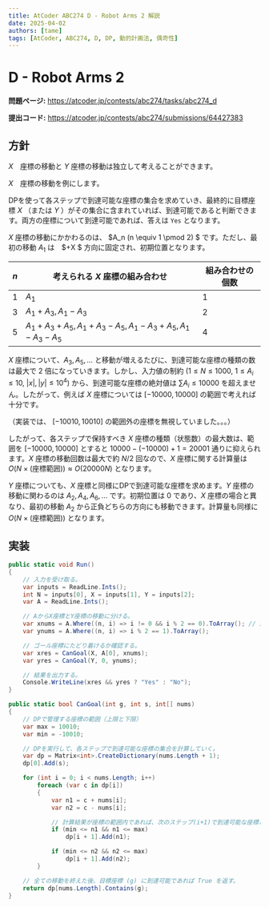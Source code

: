 ```yaml
---
title: AtCoder ABC274 D - Robot Arms 2 解説
date: 2025-04-02
authors: [tame]
tags: [AtCoder, ABC274, D, DP, 動的計画法, 偶奇性]
---
```


# D - Robot Arms 2

**問題ページ:** <https://atcoder.jp/contests/abc274/tasks/abc274_d>

**提出コード:** <https://atcoder.jp/contests/abc274/submissions/64427383>

## 方針

$X$　座標の移動と $Y$ 座標の移動は独立して考えることができます。

<!-- truncate -->

$X$　座標の移動を例にします。

DPを使って各ステップで到達可能な座標の集合を求めていき、最終的に目標座標 $X$ （または $Y$ ）がその集合に含まれていれば、到達可能であると判断できます。両方の座標について到達可能であれば、答えは `Yes` となります。

$X$ 座標の移動にかかわるのは、 $A_n (n \equiv 1 \pmod 2) $ です。ただし、最初の移動 $A_1$ は　$+X $ 方向に固定され、初期位置となります。

| $n$ | 考えられる $X$ 座標の組み合わせ | 組み合わせの個数 |
|-|-|-|
| $1$ | $A_1$ | $1$ |
| $3$ | $A_1 + A_3, A_1 - A_3$  | $2$ |
| $5$ | $A_1 + A_3 + A_5, A_1 + A_3 - A_5, A_1 - A_3 + A_5, A_1 - A_3 - A_5$  | $4$ |

$X$ 座標について、$A_3, A_5, \dots$ と移動が増えるたびに、到達可能な座標の種類の数は最大で $2$ 倍になっていきます。しかし、入力値の制約 ($1 \le N \le 1000$, $1 \le A_i \le 10$, $|x|, |y| \le 10^4$) から、到達可能な座標の絶対値は $\sum A_i \le 10000$ を超えません。したがって、例えば $X$ 座標については $[-10000, 10000]$ の範囲で考えれば十分です。

（実装では、 $[-10010, 10010]$ の範囲外の座標を無視していました。。。）

したがって、各ステップで保持すべき $X$ 座標の種類（状態数）の最大数は、範囲を $[-10000, 10000]$ とすると $10000 - (-10000) + 1 = 20001$ 通りに抑えられます。$X$ 座標の移動回数は最大で約 $N/2$ 回なので、$X$ 座標に関する計算量は $O(N \times (\text{座標範囲})) \approx O(20000N)$ となります。

$Y$ 座標についても、$X$ 座標と同様にDPで到達可能な座標を求めます。$Y$ 座標の移動に関わるのは $A_2, A_4, A_6, \dots$ です。初期位置は $0$ であり、$X$ 座標の場合と異なり、最初の移動 $A_2$ から正負どちらの方向にも移動できます。計算量も同様に $O(N \times (\text{座標範囲}))$ となります。

## 実装

```csharp
public static void Run()
{
    // 入力を受け取る。
    var inputs = ReadLine.Ints();
    int N = inputs[0], X = inputs[1], Y = inputs[2];
    var A = ReadLine.Ints();

    // AからX座標とY座標の移動に分ける。
    var xnums = A.Where((n, i) => i != 0 && i % 2 == 0).ToArray(); // 最初のX軸の移動はスタート地点とするため無視する。
    var ynums = A.Where((n, i) => i % 2 == 1).ToArray();

    // ゴール座標にたどり着けるか確認する。
    var xres = CanGoal(X, A[0], xnums);
    var yres = CanGoal(Y, 0, ynums);

    // 結果を出力する。
    Console.WriteLine(xres && yres ? "Yes" : "No");
}

public static bool CanGoal(int g, int s, int[] nums)
{
    // DPで管理する座標の範囲（上限と下限）
    var max = 10010;
    var min = -10010;

    // DPを実行して、各ステップで到達可能な座標の集合を計算していく。
    var dp = Matrix<int>.CreateDictionary(nums.Length + 1);
    dp[0].Add(s);

    for (int i = 0; i < nums.Length; i++)
        foreach (var c in dp[i])
        {
            var n1 = c + nums[i];
            var n2 = c - nums[i];

            // 計算結果が座標の範囲内であれば、次のステップ(i+1)で到達可能な座標として記録する。
            if (min <= n1 && n1 <= max)
                dp[i + 1].Add(n1);

            if (min <= n2 && n2 <= max)
                dp[i + 1].Add(n2);
        }

    // 全ての移動を終えた後、目標座標 (g) に到達可能であれば True を返す。
    return dp[nums.Length].Contains(g);
}
```
